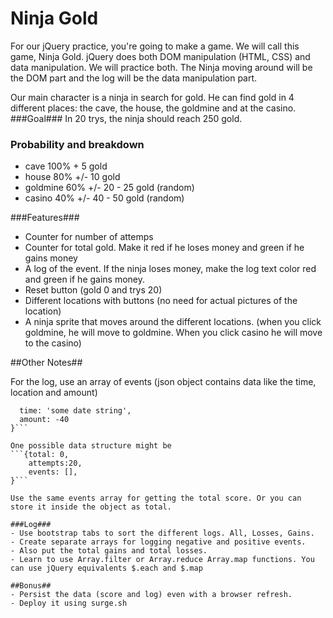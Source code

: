 # Ninja Gold
For our jQuery practice, you're going to make a game. We will call this game, Ninja Gold.
jQuery does both DOM manipulation (HTML, CSS) and data manipulation. We will practice both. The Ninja moving around will be the DOM part and the log will be the data manipulation part.

Our main character is a ninja in search for gold. He can find gold in 4 different places: the cave, the house, the goldmine and at the casino. 
###Goal###
In 20 trys, the ninja should reach 250 gold.

### Probability and breakdown ###
- cave 100% + 5 gold
- house 80% +/- 10 gold
- goldmine 60% +/- 20 - 25  gold (random)
- casino 40% +/- 40 - 50 gold (random)

###Features###
- Counter for number of attemps
- Counter for total gold. Make it red if he loses money and green if he gains money
- A log of the event. If the ninja loses money, make the log text color red and green if he gains money.
- Reset button (gold 0 and trys 20)
- Different locations with buttons (no need for actual pictures of the location)
- A ninja sprite that moves around the different locations. (when you click goldmine, he will move to goldmine. When you click casino he will move to the casino)


##Other Notes##

For the log, use an array of events (json object contains data like the time, location and amount) 

```{ location: 'cave',
  time: 'some date string',
  amount: -40
}```

One possible data structure might be 
```{total: 0,
    attempts:20,
    events: [],
}```

Use the same events array for getting the total score. Or you can store it inside the object as total.  

###Log###
- Use bootstrap tabs to sort the different logs. All, Losses, Gains.
- Create separate arrays for logging negative and positive events. 
- Also put the total gains and total losses.
- Learn to use Array.filter or Array.reduce Array.map functions. You can use jQuery equivalents $.each and $.map

##Bonus##
- Persist the data (score and log) even with a browser refresh.
- Deploy it using surge.sh



